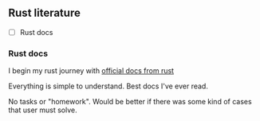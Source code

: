 ## Rust literature

- [ ] Rust docs



### Rust docs

I begin my rust journey with [official docs from rust](https://doc.rust-lang.org/book/ch01-00-getting-started.html)

Everything is simple to understand. Best docs I've ever read.

No tasks or "homework". Would be better if there was some kind of cases that user must solve.

